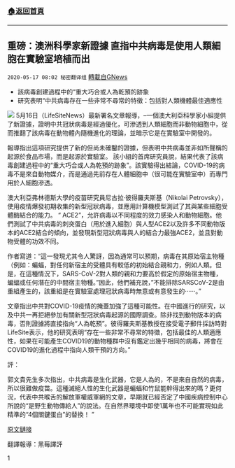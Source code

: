 ###  [:house:返回首頁](https://github.com/ourhimalayas/txt)
---

## 重磅：澳洲科學家新證據 直指中共病毒是使用人類細胞在實驗室培植而出
`2020-05-17 08:02 秘密翻译组` [轉載自GNews](https://gnews.org/zh-hant/205532/)

- 該病毒創建過程中的“重大巧合或人為乾預的跡象
- 研究表明“中共病毒存在一些非常不尋常的特徵：包括對人類機體最佳適應性

![](https://s3.amazonaws.com/gnews-media-offload/wp-content/uploads/2020/04/24172632/%E4%BF%84%E7%BD%97%E6%96%AF%E8%91%97%E5%90%8D%E5%BE%AE%E7%94%9F%E7%89%A9%E5%AD%A6%E5%AE%B6%E7%A7%B0%E6%AD%A6%E6%B1%89P4%E7%97%85%E6%AF%92%E7%A0%94%E7%A9%B6%E6%89%80%E5%BE%88%E7%96%AF%E7%8B%82.jpg)
5月16日（LifeSiteNews）最新署名文章報導，–一個澳大利亞科學家小組提供了新證據，證明中共冠狀病毒是經過優化，可滲透到人類細胞而非動物細胞中，從而推翻了該病毒在動物體內隨機進化的理論，並暗示它是在實驗室中開發的。

報導指出這項研究提供了新的但尚未確鑿的證據，但表明中共病毒並非如所聲稱的起源於食品市場，而是起源於實驗室。
該小組的首席研究員說，結果代表了該病毒創建過程中的“重大巧合或人為乾預的跡象”。該實驗得出結論，COVID-19的病毒不是來自動物媒介，而是通過先前存在人體細胞中（很可能在實驗室中）而專門用於人細胞滲透。

澳大利亞弗林德斯大學的疫苗研究員尼古拉·彼得羅夫斯基（Nikolai Petrovsky），使用疫情爆發初期收集的新型冠狀病毒，並應用計算機模型測試了其與某些細胞受體酶結合的能力。 “ ACE2”，允許病毒以不同程度的效力感染人和動物細胞。他們測試了中共病毒的刺突蛋白（用於進入細胞）與人型ACE2以及許多不同動物版本的ACE2結合的傾向，並發現新型冠狀病毒與人的結合力最強ACE2，並且對動物受體的功效不同。

作者寫道：“這一發現尤其令人驚訝，因為通常可以預期，病毒在其原始宿主物種（例如：蝙蝠，對任何新宿主的受體具有較低的初始結合親和力，例如人類。但是，在這種情況下，SARS-CoV-2對人類的親和力要高於假定的原始宿主物種，蝙蝠或任何潛在的中間宿主物種。”因此，他們補充說，”不能排除SARSCoV-2是由重組產生的，該重組是在實驗室處理冠狀病毒時無意或有意發生的······。”

文章指出中共對COVID-19疫情的掩蓋加強了這種可能性。在中國進行的研究，以及中共一再拒絕參加有關新型冠狀病毒起源的國際調查。除非找到動物版本的病毒，否則證據將直接指向“人為乾預”。彼得羅夫斯基教授在接受電子郵件採訪時對LifeSite表示，他的研究表明“存在一些非常不尋常的特徵，包括最佳的人類適應性，如果在可能產生COVID19的動物種群中沒有鑑定出幾乎相同的病毒，將會在COVID19的進化過程中指向人類干預的方向。”

評：

郭文貴先生多次指出，中共病毒是生化武器，它是人為的，不是來自自然的病毒，所以很難做疫苗。這種滅絕人性的生化武器是蝙蝠和竹鼠能幹得出來的嗎？更何況，代表中共喉舌的解放軍權威軍網的文章，早期就已經否定了中國疾病控制中心所說的“是野生動物傳給人”的說法。在自然界環境中即使1萬年也不可能實現如此精準的“4個關鍵蛋白”的替換！ ”

[原文鏈接](https://www.lifesitenews.com/news/exclusive-virus-researchers-uncover-evidence-implying-covid-19-was-created-in-a-lab)

翻譯報導：黑莓譯評

1
